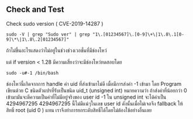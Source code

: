 Check and Test
-------------------------------

Check sudo version ( CVE-2019-14287 )
```
sudo -V | grep "Sudo ver" | grep "1\.[01234567]\.[0-9]\+\|1\.8\.1[0-9]\*\|1\.8\.2[01234567]"
```
ถ้าไม่ขึ้นอะไรแสดงว่าไม่อยู่ในช่วงช่วงเวอชั่นที่มีช่องโหว่

แต่ if version < 1.28
มีความเสี่ยงว่าจะมีช่องโหว่ทดสอบโดย
```
sudo -u#-1 /bin/bash
```
ช่องโหว่นี้เกิดจากการ handle ค่า uid ที่ส่งเข้ามาไม่ดี
เมื่อมีการส่งค่า -1 เข้ามา โดย Program เขียนด้วย C ชนิดตัวแปรที่รับเป็นชนิด uid_t (unsigned int) 
หมายความว่า ถ้าส่งค่าที่น้อยกว่า 0 เข้ามามันจะตีความเป็นค่าที่ไม่มีอยู่จริงของ user id
-1 ใน unsigned int จะได้ค่าเป็น 4294967295
4294967295 นี้ไม่มีแน่ๆในเลข user id
ดังนั้นเมื่อไม่เจอจึง fallback ให้สิทธิ์ root (uid 0 ) แทน
เราจึงทำการยกระดับสิทธิ์ได้โดยไม่ต้องใช้อย่างอื่นเลย
